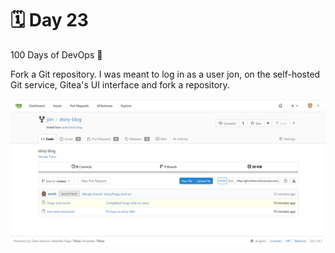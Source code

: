 # 🗓️ Day 23
100 Days of DevOps 🚀 

Fork a Git repository. I was meant to log in as a user jon, on the self-hosted Git service, Gitea's UI interface and fork a repository.

![Gitea UI](<images/day-23.png>)